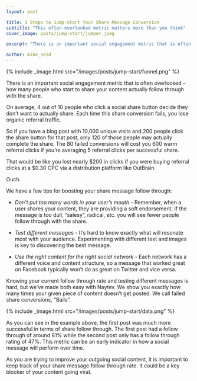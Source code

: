 ```yaml
---
layout: post

title: 3 Steps to Jump-Start Your Share Message Conversion
subtitle: "This often-overlooked metric matters more than you think"
cover_image: posts/jump-start/jumper.jpeg

excerpt: "There is an important social engagement metric that is often overlooked – how many people who start to share your content actually follow through with the share."

author: mike_seid
---
```


{% include _image.html src="/images/posts/jump-start/funnel.png" %}

There is an important social engagement metric that is often overlooked – how many people who start to share your content actually follow through with the share.

On average, 4 out of 10 people who click a social share button decide they don’t want to actually share. Each time this share conversion fails, you lose organic referral traffic.

So if you have a blog post with 10,000 unique visits and 200 people click the share button for that post, only 120 of those people may actually complete the share. The 80 failed conversions will cost you 600 warm referral clicks if you’re averaging 5 referral clicks per successful share.

That would be like you lost nearly $200 in clicks if you were buying referral clicks at a $0.30 CPC via a distribution platform like OutBrain.

Ouch.

We have a few tips for boosting your share message follow through:

* *Don’t put too many words in your user’s mouth* - Remember, when a user shares your content, they are providing a soft endorsement. If the message is too dull, “salesy”, radical, etc. you will see fewer people follow through with the share.

* *Test different messages* - It’s hard to know exactly what will resonate most with your audience. Experimenting with different text and images is key to discovering the best message.

* *Use the right content for the right social network* - Each network has a different voice and content structure, so a message that worked great on Facebook typically won’t do as great on Twitter and vice versa.

Knowing your current follow through rate and testing different messages is hard, but we’ve made both easy with Naytev. We show you exactly how many times your given piece of content doesn’t get posted. We call failed share conversions, “Bails”.

{% include _image.html src="/images/posts/jump-start/data.png" %}

As you can see in the example above, the first post was much more successful in terms of share follow through. The first post had a follow through of around 81% while the  second post only has a follow through rating of 47%. This metric can be an early indicator in how a social message will perform over time.

As you are trying to improve your outgoing social content, it is important to keep track of your share message follow through rate. It could be a key blocker of your content going viral.